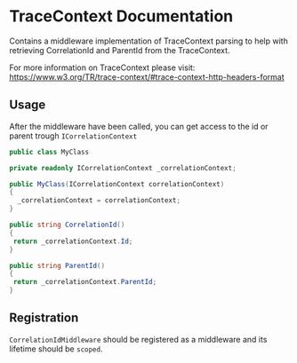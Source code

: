 # TraceContext Documentation

Contains a middleware implementation of TraceContext parsing to help with retrieving CorrelationId and ParentId from the TraceContext.

For more information on TraceContext please visit: https://www.w3.org/TR/trace-context/#trace-context-http-headers-format

## Usage

After the middleware have been called, you can get access to the id or parent trough `ICorrelationContext`

```c#
public class MyClass

private readonly ICorrelationContext _correlationContext;

public MyClass(ICorrelationContext correlationContext)
{
  _correlationContext = correlationContext;
}

public string CorrelationId()
{
 return _correlationContext.Id;
}

public string ParentId()
{
 return _correlationContext.ParentId;
}
```

## Registration

`CorrelationIdMiddleware` should be registered as a middleware and its lifetime should be `scoped`.